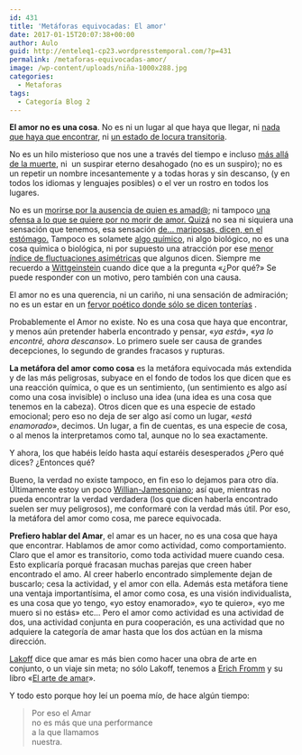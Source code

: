 ```yaml
---
id: 431
title: 'Metáforas equivocadas: El amor'
date: 2017-01-15T20:07:38+00:00
author: Aulo
guid: http://enteleq1-cp23.wordpresstemporal.com/?p=431
permalink: /metaforas-equivocadas-amor/
image: /wp-content/uploads/niña-1000x288.jpg
categories:
  - Metaforas
tags:
  - Categoría Blog 2
---
```


**El amor no es una cosa**. No es ni un lugar al que haya que llegar, ni [nada que haya que encontrar](http://www.google.es/search?hl=es&client=firefox-a&rls=org.mozilla%3Aes-ES%3Aofficial&hs=sMM&q=en+busca+del+amor&btnG=Buscar&meta=), ni [un estado de locura transitoria](http://depsicologia.com/el-enamoramiento-un-estado-de-locura-transitoria/).

No es un hilo misterioso que nos une a través del tiempo e incluso [más allá de la muerte](http://es.wikisource.org/wiki/Amor_constante_m%C3%A1s_all%C3%A1_de_la_muerte), ni  un suspirar eterno desahogado (no es un suspiro); no es un repetir un nombre incesantemente y a todas horas y sin descanso, (y en todos los idiomas y lenguajes posibles) o el ver un rostro en todos los lugares.

No es un [morirse por la ausencia de quien es amad@](http://es.wikisource.org/wiki/Escrito_est%C3%A1_en_mi_alma_vuestro_gesto); ni tampoco [una ofensa a lo que se quiere por no morir de amor. Quizá](http://es.wikisource.org/wiki/Se%C3%B1ora_m%C3%ADa,_si_yo_de_vos_ausente) no sea ni siquiera una sensación que tenemos, esa sensación [de&#8230; mariposas, dicen, en el estómago.](http://diegothegenerprox.wordpress.com/2008/05/03/que-son-mariposas-en-el-estomago/) Tampoco es solamete [algo químico](https://www.eduardpunset.es/427/charlas-con/la-quimica-del-amor), ni algo biológico, no es una cosa química o biológica, ni por supuesto una atracción por ese <a href="http://balzac.tv/episodios/2009/05/21/simetria-y-amor-entrevista-eduard-punset/" class="broken_link" rel="nofollow">menor índice de fluctuaciones asimétricas</a> que algunos dicen. Siempre me recuerdo a [Wittgeinstein](http://es.wikipedia.org/wiki/Ludwig_Wittgenstein) cuando dice que a la pregunta «¿Por qué?» Se puede responder con un motivo, pero también con una causa.

El amor no es una querencia, ni un cariño, ni una sensación de admiración; no es un estar en un [fervor poético donde sólo se dicen tonterías](http://www.google.es/search?q=Poemas+de+amor&ie=utf-8&oe=utf-8&aq=t&rls=org.mozilla:es-ES:official&client=firefox-a) .

Probablemente el Amor no existe. No es una cosa que haya que encontrar, y menos aún pretender haberla encontrado y pensar, «_ya está_», «_ya lo encontré, ahora descanso_». Lo primero suele ser causa de grandes decepciones, lo segundo de grandes fracasos y rupturas.

**La metáfora del amor como cosa** es la metáfora equivocada más extendida y de las más peligrosas, subyace en el fondo de todos los que dicen que es una reacción química, o que es un sentimiento, (un sentimiento es algo así como una cosa invisible) o incluso una idea (una idea es una cosa que tenemos en la cabeza). Otros dicen que es una especie de estado emocional; pero eso no deja de ser algo así como un lugar, «_está enamorado_», decimos. Un lugar, a fin de cuentas, es una especie de cosa, o al menos la interpretamos como tal, aunque no lo sea exactamente.

Y ahora, los que habéis leído hasta aquí estaréis desesperados ¿Pero qué dices? ¿Entonces qué?

Bueno, la verdad no existe tampoco, en fin eso lo dejamos para otro día. Últimamente estoy un poco [Willian-Jamesoniano](http://es.wikipedia.org/wiki/William_James); así que, mientras no pueda encontrar la verdad verdadera (los que dicen haberla encontrado suelen ser muy peligrosos), me conformaré con la verdad más útil. Por eso, la metáfora del amor como cosa, me parece equivocada.

**Prefiero hablar del Amar**, el amar es un hacer, no es una cosa que haya que encontrar. Hablamos de amor como actividad, como comportamiento. Claro que el amor es transitorio, como toda actividad muere cuando cesa. Esto explicaría porqué fracasan muchas parejas que creen haber encontrado el amo. Al creer haberlo encontrado simplemente dejan de buscarlo; cesa la actividad, y el amor con ella. Además esta metáfora tiene una ventaja importantísima, el amor como cosa, es una visión individualista, es una cosa que yo tengo, «yo estoy enamorado», «yo te quiero», «yo me muero si no estás» etc... Pero el amor como actividad es una actividad de dos, una actividad conjunta en pura cooperación, es una actividad que no adquiere la categoría de amar hasta que los dos actúan en la misma dirección.

[Lakoff](http://es.wikipedia.org/wiki/George_Lakoff) dice que amar es más bien como hacer una obra de arte en conjunto, o un viaje sin meta; no sólo Lakoff, tenemos a [Erich Fromm](http://es.wikipedia.org/wiki/Erich_Fromm) y su libro «[El arte de amar](https://es.wikipedia.org/wiki/El_arte_de_amar_%28Fromm%29)».

Y todo esto porque hoy leí un poema mío, de hace algún tiempo:

> Por eso el Amar  
> no es más que una performance  
> a la que llamamos  
> nuestra.
